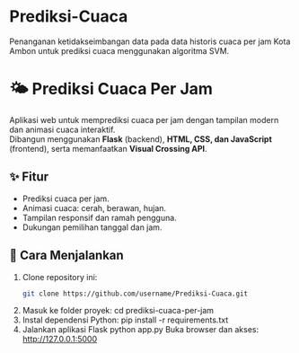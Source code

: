 # Prediksi-Cuaca
Penanganan ketidakseimbangan data pada data historis cuaca per jam Kota Ambon untuk prediksi cuaca menggunakan algoritma SVM.

# 🌤️ Prediksi Cuaca Per Jam

Aplikasi web untuk memprediksi cuaca per jam dengan tampilan modern dan animasi cuaca interaktif.  
Dibangun menggunakan **Flask** (backend), **HTML, CSS, dan JavaScript** (frontend), serta memanfaatkan **Visual Crossing API**.

## ✨ Fitur
- Prediksi cuaca  per jam.
- Animasi cuaca: cerah, berawan, hujan.
- Tampilan responsif dan ramah pengguna.
- Dukungan pemilihan tanggal dan jam.

## 🚀 Cara Menjalankan
1. Clone repository ini:
   ```bash
   git clone https://github.com/username/Prediksi-Cuaca.git
2. Masuk ke folder proyek:
   cd prediksi-cuaca-per-jam
3. Instal dependensi Python:
   pip install -r requirements.txt
4. Jalankan aplikasi Flask
   python app.py
   Buka browser dan akses: http://127.0.0.1:5000


